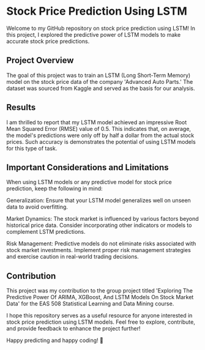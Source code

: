 
# Stock Price Prediction Using LSTM

Welcome to my GitHub repository on stock price prediction using LSTM! In this project, I explored the predictive power of LSTM models to make accurate stock price predictions.

## Project Overview
The goal of this project was to train an LSTM (Long Short-Term Memory) model on the stock price data of the company 'Advanced Auto Parts.' The dataset was sourced from Kaggle and served as the basis for our analysis.
## Results
I am thrilled to report that my LSTM model achieved an impressive Root Mean Squared Error (RMSE) value of 0.5. This indicates that, on average, the model's predictions were only off by half a dollar from the actual stock prices. Such accuracy is demonstrates the potential of using LSTM models for this type of task.
## Important Considerations and Limitations
When using LSTM models or any predictive model for stock price prediction, keep the following in mind:

Generalization: Ensure that your LSTM model generalizes well on unseen data to avoid overfitting.

Market Dynamics: The stock market is influenced by various factors beyond historical price data. Consider incorporating other indicators or models to complement LSTM predictions.

Risk Management: Predictive models do not eliminate risks associated with stock market investments. Implement proper risk management strategies and exercise caution in real-world trading decisions.
## Contribution
This project was my contribution to the group project titled 'Exploring The Predictive Power Of ARIMA, XGBoost, And LSTM Models On Stock Market Data' for the EAS 508 Statistical Learning and Data Mining course.

I hope this repository serves as a useful resource for anyone interested in stock price prediction using LSTM models. Feel free to explore, contribute, and provide feedback to enhance the project further!

Happy predicting and happy coding! 🚀
